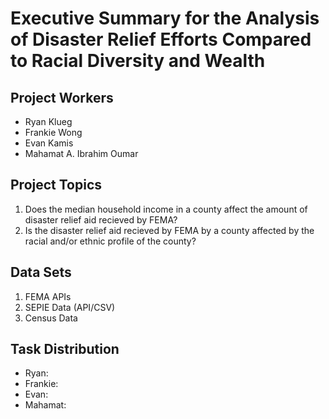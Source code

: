 # Executive Summary for the Analysis of Disaster Relief Efforts Compared to Racial Diversity and Wealth
## Project Workers
* Ryan Klueg
* Frankie Wong
* Evan Kamis
* Mahamat A. Ibrahim Oumar
## Project Topics
1. Does the median household income in a county affect the amount of disaster relief aid recieved by FEMA?
2. Is the disaster relief aid recieved by FEMA by a county affected by the racial and/or ethnic profile of the county?
## Data Sets
1. FEMA APIs 
2. SEPIE Data (API/CSV)
3. Census Data 
## Task Distribution
* Ryan:
* Frankie: 
* Evan: 
* Mahamat: